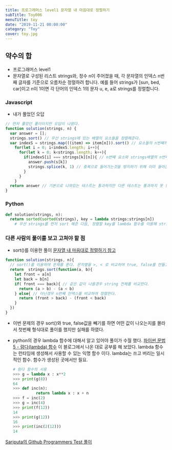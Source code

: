 ```yaml
---
title: 프로그래머스 level1 문자열 내 마음대로 정렬하기
subTitle: Toy006
menuTitle: toy
date: "2019-11-21 00:00:00"
category: "Toy"
cover: toy.jpg
---
```


## 약수의 합

- 프로그래머스 level1
- 문자열로 구성된 리스트 strings와, 정수 n이 주어졌을 때, 각 문자열의 인덱스 n번째 글자를 기준으로 오름차순 정렬하려 합니다. 예를 들어 strings가 [sun, bed, car]이고 n이 1이면 각 단어의 인덱스 1의 문자 u, e, a로 strings를 정렬합니다.

### Javascript

- 내가 풀었던 오답

```javascript
// 먼저 풀었던 풀이이지만 오답이 나왔다.
function solution(strings, n) {
  var answer = [];
  strings.sort() // 우선 strings에 있는 배열의 요소들을 정렬해준다.
  var indexS = strings.map(((item) => item[n])).sort() // 요소들의 n번째의 요소를 가져와서 배열로 만든다.
    for(let i = 0; i<indexS.length; i++){
      for(let k = 0; k<strings.length; k++){
        if(indexS[i] === strings[k][n]){ // n번째 요소와 strings배열의 n번째 요소가 일치하면 순서대로 answer에 넣어준다.
          answer.push(s[k])
          strings.splice(k, 1) // 중복으로 들어가는것을 방지하기 위해 이미 들어간 요소는 제거한다.
        }
      }
    }
  return answer // 기본으로 나와있는 테스트는 통과하지만 다른 테스트는 통과하지 못 했다. strings.sort()의 문제로 strings.sort()를 한다고 해도 내가 원하는 대로 정렬을 해주지 못 한다. 
}
```

### Python

```python
def solution(strings, n):
  return sorted(sorted(strings), key = lambda strings:strings[n])
	# 우선 strings를 먼저 sort 해준 다음, 정렬할 key를 lambda 함수를 이용해 strings[n]을 구해준다. 
```

### 다른 사람의 풀이를 보고 고쳐야 할 점

- sort()를 이용한 풀이 [문자열 내 마음대로 정렬하기 참고]([https://medium.com/@wooder2050/%EC%95%8C%EA%B3%A0%EB%A6%AC%EC%A6%98-%EB%AC%B8%EC%9E%90%EC%97%B4-%EB%82%B4-%EB%A7%88%EC%9D%8C%EB%8C%80%EB%A1%9C-%EC%A0%95%EB%A0%AC%ED%95%98%EA%B8%B0-javascript-f8f431cedee7](https://medium.com/@wooder2050/알고리즘-문자열-내-마음대로-정렬하기-javascript-f8f431cedee7))

```javascript
function solution(strings, n){
  // sort()를 이용하여 문제를 푼다. 문자열을 >, < 로 비교하여 true, false를 만들고 true, false를 빼기 하여 1 또는 -1이 나오게 하여 정렬한다.
  return  strings.sort(function(a, b){
    let front = a[n]
    let back = b[n]
    if( front === back){ // 같은 값이 나올경우 string 전체를 비교한다.
      return (a > b) - (a < b)
    } else{ // 아닌경우 n번째 인덱스를 비교하여 정렬한다.
      return (front > back) - (front < back)
    }
  })
}
```

- 이번 문제의 경우 sort()와 true, false값을 빼기를 하면 어떤 값이 나오는지를 몰라서 첫번째 형식대로 풀이를 했지만 실패를 하였다.

- python의 경우 lambda 함수에 대해서 알고 있어야 풀이가 수월 했다. [파이썬 문법 5 - 람다(lambda) 함수](https://offbyone.tistory.com/73) 이 블로그에서 나온 대로 공부를 해 보았다. lambda 함수는 런타임에 생성해서 사용할 수 있는 익명 함수 이다. lambda는 쓰고 버리는 일시적인 함수. 함수가 생성된 곳에서만 필요.

  ```python
  # 람다 함수의 사용
  >>> g = lambda x : x**2
  >>> print(g(8))
  64
  >>> def inc(n):
    		return lambda x : x + n
  >>> f = inc(2)
  >>> g = inc(4)
  >>> print(f(12))
  14
  >>> print(g(12))
  16
  >>> print(inc(2(12)))
  14
  ```

  

  

[Sariputa의 Github Programmers Test 풀이](https://github.com/upatisariputa/programmersTest)